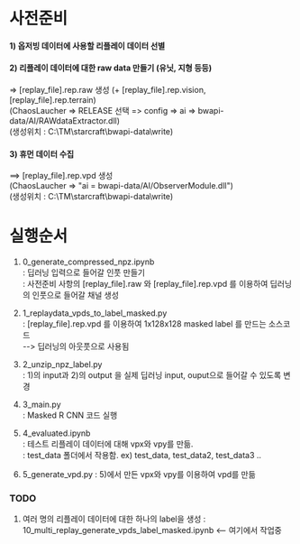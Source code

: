 # 사전준비

#### 1) 옵저빙 데이터에 사용할 리플레이 데이터 선별

#### 2) 리플레이 데이터에 대한 raw data 만들기 (유닛, 지형 등등)
   => [replay_file].rep.raw 생성 (+ [replay_file].rep.vision, [replay_file].rep.terrain)  
   (ChaosLaucher => RELEASE 선택 => config => ai => bwapi-data/AI/RAWdataExtractor.dll)  
   (생성위치 : C:\TM\starcraft\bwapi-data\write\)  

#### 3) 휴먼 데이터 수집      
   ==> [replay_file].rep.vpd 생성   
      (ChaosLaucher => "ai = bwapi-data/AI/ObserverModule.dll")  
      (생성위치 : C:\TM\starcraft\bwapi-data\write\)  


# 실행순서

1) 0_generate_compressed_npz.ipynb  
    : 딥러닝 입력으로 들어갈 인풋 만들기  
    : 사전준비 사항의 [replay_file].raw 와 [replay_file].rep.vpd 를 이용하여 딥러닝의 인풋으로 들어갈 채널 생성  
   
2) 1_replaydata_vpds_to_label_masked.py  
   : [replay_file].rep.vpd 를 이용하여 1x128x128 masked label 를 만드는 소스코드  
   --> 딥러닝의 아웃풋으로 사용됨  

3) 2_unzip_npz_label.py  
   : 1)의 input과 2)의 output 을 실제 딥러닝 input, ouput으로 들어갈 수 있도록 변경  
   
4) 3_main.py  
   : Masked R CNN 코드 실행  
   
5) 4_evaluated.ipynb  
   : 테스트 리플레이 데이터에 대해 vpx와 vpy를 만듦.  
   : test_data 폴더에서 작용함. ex) test_data, test_data2, test_data3 .. 
   
6) 5_generate_vpd.py
   : 5)에서 만든 vpx와 vpy를 이용하여 vpd를 만듦


### TODO
1) 여러 명의 리플레이 데이터에 대한 하나의 label을 생성
  : 10_multi_replay_generate_vpds_label_masked.ipynb <-- 여기에서 작업중